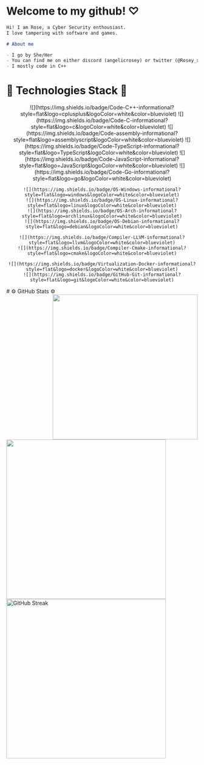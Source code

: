 # Welcome to my github! ♡

```md
Hi! I am Rose, a Cyber Security enthousiast.
I love tampering with software and games.

# About me

- I go by She/Her
- You can find me on either discord (angelicrosey) or twitter (@Rosey_x_x)
- I mostly code in C++
```

# 🔧 Technologies Stack 🔧
<div align="center">
    ![](https://img.shields.io/badge/Code-C++-informational?style=flat&logo=cplusplus&logoColor=white&color=blueviolet)
    ![](https://img.shields.io/badge/Code-C-informational?style=flat&logo=c&logoColor=white&color=blueviolet)
    ![](https://img.shields.io/badge/Code-assembly-informational?style=flat&logo=assemblyscript&logoColor=white&color=blueviolet)
    ![](https://img.shields.io/badge/Code-TypeScript-informational?style=flat&logo=TypeScript&logoColor=white&color=blueviolet)
    ![](https://img.shields.io/badge/Code-JavaScript-informational?style=flat&logo=JavaScript&logoColor=white&color=blueviolet)
    ![](https://img.shields.io/badge/Code-Go-informational?style=flat&logo=go&logoColor=white&color=blueviolet)
    
    ![](https://img.shields.io/badge/OS-Windows-informational?style=flat&logo=windows&logoColor=white&color=blueviolet)
    ![](https://img.shields.io/badge/OS-Linux-informational?style=flat&logo=linux&logoColor=white&color=blueviolet)
    ![](https://img.shields.io/badge/OS-Arch-informational?style=flat&logo=archlinux&logoColor=white&color=blueviolet)
    ![](https://img.shields.io/badge/OS-Debian-informational?style=flat&logo=debian&logoColor=white&color=blueviolet)
    
    ![](https://img.shields.io/badge/Compiler-LLVM-informational?style=flat&logo=llvm&logoColor=white&color=blueviolet)
    ![](https://img.shields.io/badge/Compiler-Cmake-informational?style=flat&logo=cmake&logoColor=white&color=blueviolet)
    
    ![](https://img.shields.io/badge/Virtualization-Docker-informational?style=flat&logo=docker&logoColor=white&color=blueviolet)
    ![](https://img.shields.io/badge/GitHub-Git-informational?style=flat&logo=git&logoColor=white&color=blueviolet)
</div>
# ⚙️ GitHub Stats ⚙️
<div>
    <img align="right" width="382px" src="https://github-profile-trophy.vercel.app/?username=roseyyx&theme=dracula&no-bg=true&no-frame=true&row=3&column=3">
  <div align="left">
    <img src="https://github-readme-stats.vercel.app/api/top-langs/?username=Roseyyx&hide=java,html,tex&title_color=ffffff&text_color=c9cacc&icon_color=blueviolet&bg_color=1d1f21&langs_count=3" width="420px"/>
    <br>
    <img width="420px" src="https://streak-stats.demolab.com?user=roseyyx&theme=dracula&date_format=M%20j%5B%2C%20Y%5D&card_width=550&background=000000" alt="GitHub Streak" />
  </div>
</div>

